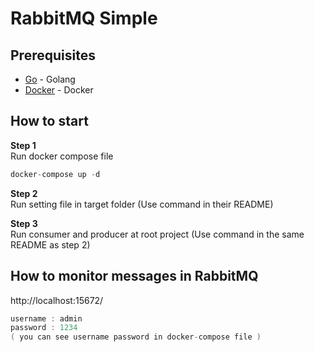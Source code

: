 # RabbitMQ Simple

## Prerequisites
- [Go] - Golang
- [Docker] - Docker


[Go]: <https://go.dev/>
[Docker]: <https://www.docker.com/>

## How to start
**Step 1**  
Run docker compose file
```go sh
docker-compose up -d
```

**Step 2**  
Run setting file in target folder (Use command in their README)

**Step 3**  
Run consumer and producer at root project (Use command in the same README as step 2)

## How to monitor messages in RabbitMQ
http://localhost:15672/
```go sh
username : admin
password : 1234
( you can see username password in docker-compose file )
```

